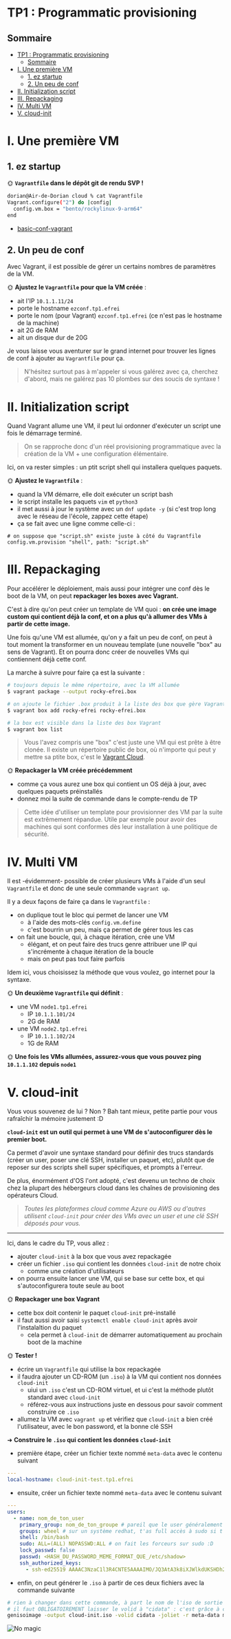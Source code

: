 # TP1 : Programmatic provisioning
## Sommaire

- [TP1 : Programmatic provisioning](#tp1--programmatic-provisioning)
  - [Sommaire](#sommaire)
- [I. Une première VM](#i-une-première-vm)
  - [1. ez startup](#1-ez-startup)
  - [2. Un peu de conf](#2-un-peu-de-conf)
- [II. Initialization script](#ii-initialization-script)
- [III. Repackaging](#iii-repackaging)
- [IV. Multi VM](#iv-multi-vm)
- [V. cloud-init](#v-cloud-init)



# I. Une première VM

## 1. ez startup

🌞 **`Vagrantfile` dans le dépôt git de rendu SVP !**

```bash
dorian@Air-de-Dorian cloud % cat Vagrantfile 
Vagrant.configure("2") do |config|
  config.vm.box = "bento/rockylinux-9-arm64"
end
```

 - [basic-conf-vagrant](./basic-conf-vagrant)

## 2. Un peu de conf

Avec Vagrant, il est possible de gérer un certains nombres de paramètres de la VM.

🌞 **Ajustez le `Vagrantfile` pour que la VM créée** :

- ait l'IP `10.1.1.11/24`
- porte le hostname `ezconf.tp1.efrei`
- porte le nom (pour Vagrant) `ezconf.tp1.efrei` (ce n'est pas le hostname de la machine)
- ait 2G de RAM
- ait un disque dur de 20G

Je vous laisse vous aventurer sur le grand internet pour trouver les lignes de conf à ajouter au `Vagrantfile` pour ça.

> N'hésitez surtout pas à m'appeler si vous galérez avec ça, cherchez d'abord, mais ne galérez pas 10 plombes sur des soucis de syntaxe !

# II. Initialization script

Quand Vagrant allume une VM, il peut lui ordonner d'exécuter un script une fois le démarrage terminé.

> On se rapproche donc d'un réel provisioning programmatique avec la création de la VM + une configuration élémentaire.

Ici, on va rester simples : un ptit script shell qui installera quelques paquets.

🌞 **Ajustez le `Vagrantfile`** :

- quand la VM démarre, elle doit exécuter un script bash
- le script installe les paquets `vim` et `python3`
- il met aussi à jour le système avec un `dnf update -y` (si c'est trop long avec le réseau de l'école, zappez cette étape)
- ça se fait avec une ligne comme celle-ci :

```Vagrantfile
# on suppose que "script.sh" existe juste à côté du Vagrantfile
config.vm.provision "shell", path: "script.sh" 
```

# III. Repackaging

Pour accélérer le déploiement, mais aussi pour intégrer une conf dès le boot de la VM, on peut **repackager les boxes avec Vagrant.**

C'est à dire qu'on peut créer un template de VM quoi : **on crée une image custom qui contient déjà la conf, et on a plus qu'à allumer des VMs à partir de cette image.**

Une fois qu'une VM est allumée, qu'on y a fait un peu de conf, on peut à tout moment la transformer en un nouveau template (une nouvelle "box" au sens de Vagrant).
Et on pourra donc créer de nouvelles VMs qui contiennent déjà cette conf.

La marche à suivre pour faire ça est la suivante :

```bash
# toujours depuis le même répertoire, avec la VM allumée
$ vagrant package --output rocky-efrei.box

# on ajoute le fichier .box produit à la liste des box que gère Vagrant
$ vagrant box add rocky-efrei rocky-efrei.box

# la box est visible dans la liste des box Vagrant
$ vagrant box list
```

> Vous l'avez compris une "box" c'est juste une VM qui est prête à être clonée. Il existe un répertoire public de box, où n'importe qui peut y mettre sa ptite box, c'est le [Vagrant Cloud](https://app.vagrantup.com/boxes/search).

🌞 **Repackager la VM créée précédemment**

- comme ça vous aurez une box qui contient un OS déjà à jour, avec quelques paquets préinstallés
- donnez moi la suite de commande dans le compte-rendu de TP

> Cette idée d'utiliser un template pour provisionner des VM par la suite est extrêmement répandue. Utile par exemple pour avoir des machines qui sont conformes dès leur installation à une politique de sécurité.

# IV. Multi VM

Il est -évidemment- possible de créer plusieurs VMs à l'aide d'un seul `Vagrantfile` et donc de une seule commande `vagrant up`.

Il y a deux façons de faire ça dans le `Vagrantfile` :

- on duplique tout le bloc qui permet de lancer une VM
  - à l'aide des mots-clés `config.vm.define`
  - c'est bourrin un peu, mais ça permet de gérer tous les cas
- on fait une boucle, qui, à chaque itération, crée une VM
  - élégant, et on peut faire des trucs genre attribuer une IP qui s'incrémente à chaque itération de la boucle
  - mais on peut pas tout faire parfois

Idem ici, vous choisissez la méthode que vous voulez, go internet pour la syntaxe.

🌞 **Un deuxième `Vagrantfile` qui définit** :

- une VM `node1.tp1.efrei`
  - IP `10.1.1.101/24`
  - 2G de RAM
- une VM `node2.tp1.efrei`
  - IP `10.1.1.102/24`
  - 1G de RAM

🌞 **Une fois les VMs allumées, assurez-vous que vous pouvez ping `10.1.1.102` depuis `node1`**

# V. cloud-init

Vous vous souvenez de lui ? Non ? Bah tant mieux, petite partie pour vous rafraîchir la mémoire justement :D

**`cloud-init` est un outil qui permet à une VM de s'autoconfigurer dès le premier boot.**

Ca permet d'avoir une syntaxe standard pour définir des trucs standards (créer un user, poser une clé SSH, installer un paquet, etc), plutôt que de reposer sur des scripts shell super spécifiques, et prompts à l'erreur.

De plus, énormément d'OS l'ont adopté, c'est devenu un techno de choix chez la plupart des hébergeurs cloud dans les chaînes de provisioning des opérateurs Cloud.

> *Toutes les plateformes cloud comme Azure ou AWS ou d'autres utilisent `cloud-init` pour créer des VMs avec un user et une clé SSH déposés pour vous.*

---

Ici, dans le cadre du TP, vous allez :

- ajouter `cloud-init` à la box que vous avez repackagée
- créer un fichier `.iso` qui contient les données `cloud-init` de notre choix
  - comme une création d'utilisateurs
- on pourra ensuite lancer une VM, qui se base sur cette box, et qui s'autoconfigurera toute seule au boot

🌞 **Repackager une box Vagrant**

- cette box doit contenir le paquet `cloud-init` pré-installé
- il faut aussi avoir saisi `systemctl enable cloud-init` après avoir l'instalaltion du paquet
  - cela permet à `cloud-init` de démarrer automatiquement au prochain boot de la machine

🌞 **Tester !**

- écrire un `Vagrantfile` qui utilise la box repackagée
- il faudra ajouter un CD-ROM (un `.iso`) à la VM qui contient nos données `cloud-init`
  - uiui un `.iso` c'est un CD-ROM virtuel, et ui c'est la méthode plutôt standard avec `cloud-init`
  - référez-vous aux instructions juste en dessous pour savoir comment construire ce `.iso`
- allumez la VM avec `vagrant up` et vérifiez que `cloud-init` a bien créé l'utilisateur, avec le bon password, et la bonne clé SSH

➜ **Construire le `.iso` qui contient les données `cloud-init`**

- première étape, créer un fichier texte nommé `meta-data` avec le contenu suivant

```yml
---
local-hostname: cloud-init-test.tp1.efrei
```

- ensuite, créer un fichier texte nommé `meta-data` avec le contenu suivant

```yml
---
users:
  - name: nom_de_ton_user
    primary_group: nom_de_ton_groupe # pareil que le user généralement
    groups: wheel # sur un système redhat, t'as full accès à sudo si t'es membre du groupe wheel
    shell: /bin/bash
    sudo: ALL=(ALL) NOPASSWD:ALL # on fait les forceurs sur sudo :D
    lock_passwd: false
    passwd: <HASH_DU_PASSWORD_MEME_FORMAT_QUE_/etc/shadow>
    ssh_authorized_keys:
      - ssh-ed25519 AAAAC3NzaC1l3R4CNTE5AAAAIMO/JQ3AtA3k8iXJWlkdUKSHDh215OKyLR0vauzD7BgA # mettez votre propre clé
```

- enfin, on peut générer le `.iso` à partir de ces deux fichiers avec la commande suivante

```bash
# rien à changer dans cette commande, à part le nom de l'iso de sortie si vous souhaitez
# il faut OBLIGATOIREMENT laisser le volid à "cidata" : c'est grâce à ce tag que cloud-init reconnaît ce disque
genisoimage -output cloud-init.iso -volid cidata -joliet -r meta-data meta-data
```

![No magic](./img/cloud-init.png)